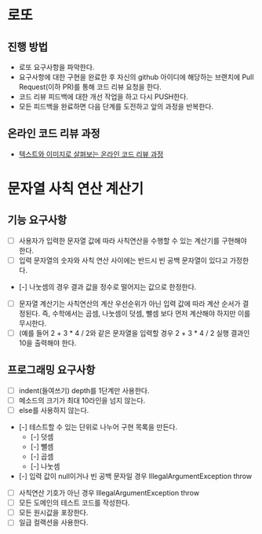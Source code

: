 # 로또
## 진행 방법
* 로또 요구사항을 파악한다.
* 요구사항에 대한 구현을 완료한 후 자신의 github 아이디에 해당하는 브랜치에 Pull Request(이하 PR)를 통해 코드 리뷰 요청을 한다.
* 코드 리뷰 피드백에 대한 개선 작업을 하고 다시 PUSH한다.
* 모든 피드백을 완료하면 다음 단계를 도전하고 앞의 과정을 반복한다.

## 온라인 코드 리뷰 과정
* [텍스트와 이미지로 살펴보는 온라인 코드 리뷰 과정](https://github.com/next-step/nextstep-docs/tree/master/codereview)

# 문자열 사칙 연산 계산기 
## 기능 요구사항
* [ ] 사용자가 입력한 문자열 값에 따라 사칙연산을 수행할 수 있는 계산기를 구현해야 한다.
* [ ] 입력 문자열의 숫자와 사칙 연산 사이에는 반드시 빈 공백 문자열이 있다고 가정한다.
* [-] 나눗셈의 경우 결과 값을 정수로 떨어지는 값으로 한정한다.
* [ ] 문자열 계산기는 사칙연산의 계산 우선순위가 아닌 입력 값에 따라 계산 순서가 결정된다. 즉, 수학에서는 곱셈, 나눗셈이 덧셈, 뺄셈 보다 먼저 계산해야 하지만 이를 무시한다.
* [ ] (예를 들어 2 + 3 * 4 / 2와 같은 문자열을 입력할 경우 2 + 3 * 4 / 2 실행 결과인 10을 출력해야 한다.

## 프로그래밍 요구사항
* [ ] indent(들여쓰기) depth를 1단계만 사용한다.
* [ ] 메소드의 크기가 최대 10라인을 넘지 않는다. 
* [ ] else를 사용하지 않는다.
* [-] 테스트할 수 있는 단위로 나누어 구현 목록을 만든다. 
  * [-] 덧셈
  * [-] 뺄셈
  * [-] 곱셈
  * [-] 나눗셈
* [-] 입력 값이 null이거나 빈 공백 문자일 경우 IllegalArgumentException throw
* [ ] 사칙연산 기호가 아닌 경우 IllegalArgumentException throw
* [ ] 모든 도메인의 테스트 코드를 작성한다.
* [ ] 모든 원시값을 포장한다.
* [ ] 일급 컬랙션을 사용한다. 